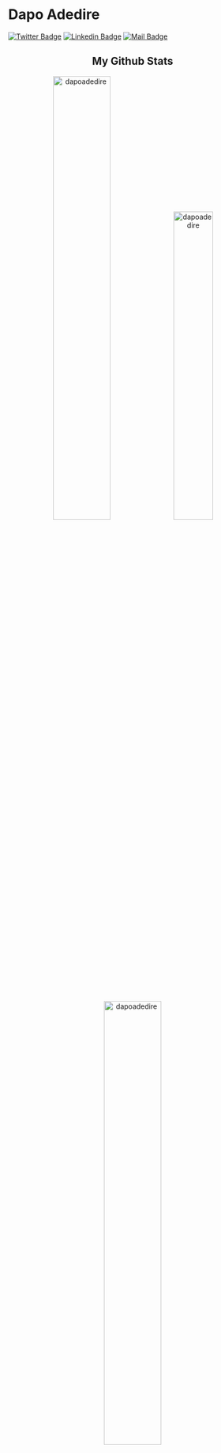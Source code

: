 
 <h1>Dapo Adedire</h1>
 
 [![Twitter Badge](https://img.shields.io/badge/Twitter-1DA1F2?style=for-the-badge&logo=twitter&logoColor=white)](https://twitter.com/dapo_adedire) [![Linkedin Badge](https://img.shields.io/badge/LinkedIn-0077B5?style=for-the-badge&logo=linkedin&logoColor=white)](https://www.linkedin.com/in/dapoadedire/) [![Mail Badge](https://img.shields.io/badge/Gmail-D14836?style=for-the-badge&logo=gmail&logoColor=white)](mailto:adedireadedapo19@gmail.com) 

 
 <p align="center">
 <h2 align="center">My Github Stats</h2>

<p align="center">
 <img width="48%" src="https://github-readme-stats.vercel.app/api?username=dapoadedire&show_icons=true&theme=dark&title_color=ff8000&text_color=ffffff&bg_color=6a6a6a&locale=en&hide_border=true" alt="dapoadedire" />
<img width="40%" src="https://github-readme-stats.vercel.app/api/top-langs?username=dapoadedire&show_icons=true&theme=dark&title_color=ff8000&text_color=ffffff&bg_color=6a6a6a&locale=en&layout=compact&hide_border=true" alt="dapoadedire" /> 
<img width="48%" src="https://github-readme-streak-stats.herokuapp.com/?user=dapoadedire&theme=highcontrast&hide_border=true" alt="dapoadedire" />
</p>
 
<!---
dapoadedire/dapoadedire is a ✨ special ✨ repository because its `README.md` (this file) appears on your GitHub profile.
You can click the Preview link to take a look at your changes.
--->

